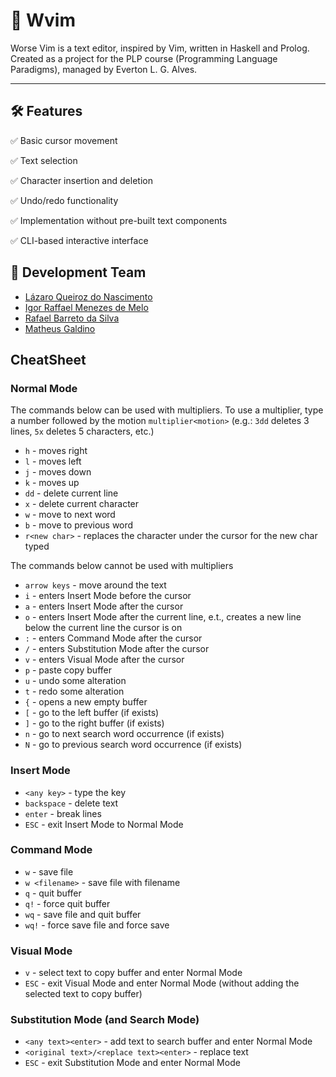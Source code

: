 # 📝 Wvim
Worse Vim is a text editor, inspired by Vim, written in Haskell and Prolog. Created as a project for the PLP course (Programming Language Paradigms), managed by Everton L. G. Alves. 

---

## 🛠️ Features
✅ Basic cursor movement

✅ Text selection

✅ Character insertion and deletion

✅ Undo/redo functionality

✅ Implementation without pre-built text components

✅ CLI-based interactive interface

## 📌 Development Team
* [Lázaro Queiroz do Nascimento](https://github.com/LazaroQueiroz)
* [Igor Raffael Menezes de Melo](https://github.com/igor-raffael)
* [Rafael Barreto da Silva](https://github.com/rafaell-silva)
* [Matheus Galdino](https://github.com/MatheusGaldinoo)

## CheatSheet

### Normal Mode

The commands below can be used with multipliers.
To use a multiplier, type a number followed by the motion
`multiplier<motion>` (e.g.: `3dd` deletes 3 lines, `5x` deletes 5 characters, etc.)

- `h` - moves right
- `l` - moves left
- `j` - moves down
- `k` - moves up
- `dd` - delete current line
- `x` - delete current character
- `w` - move to next word
- `b` - move to previous word
- `r<new char>` - replaces the character under the cursor for the new char typed

The commands below cannot be used with multipliers

- `arrow keys` - move around the text
- `i` - enters Insert Mode before the cursor
- `a` - enters Insert Mode after the cursor
- `o` - enters Insert Mode after the current line, e.t., creates a new line below the current line the cursor is on
- `:` - enters Command Mode after the cursor
- `/` - enters Substitution Mode after the cursor
- `v` - enters Visual Mode after the cursor
- `p` - paste copy buffer
- `u` - undo some alteration
- `t` - redo some alteration
- `{` - opens a new empty buffer
- `[` - go to the left buffer (if exists)
- `]` - go to the right buffer (if exists)
- `n` - go to next search word occurrence (if exists)
- `N` - go to previous search word occurrence (if exists)

### Insert Mode

- `<any key>` - type the key
- `backspace` - delete text
- `enter` - break lines
- `ESC` - exit Insert Mode to Normal Mode

### Command Mode

- `w` - save file
- `w <filename>` - save file with filename
- `q` - quit buffer
- `q!` - force quit buffer
- `wq` - save file and quit buffer
- `wq!` - force save file and force save

### Visual Mode

- `v` - select text to copy buffer and enter Normal Mode
- `ESC` - exit Visual Mode and enter Normal Mode (without adding the selected text to copy buffer)

### Substitution Mode (and Search Mode)

- `<any text><enter>` - add text to search buffer and enter Normal Mode
- `<original text>/<replace text><enter>` - replace text
- `ESC` - exit Substitution Mode and enter Normal Mode
